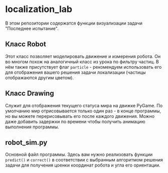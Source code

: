 # localization_lab
В этом репозитории содержатся функции визуализации задачи "Последнее испытание".

## Класс Robot
Этот класс позволяет моделировать движение и измерения робота. Он во многом похож на аналогичный класс из урока по фильтру частиц.
В нём также присутствует флаг `particle` - рекомендуем использовать его для отображения вашего решения задачи локализации (частицы отображаются другим цветом).

## Класс Drawing
Служит для отображения текущего статуса мира на движке PyGame. По умолчанию мир отрисовывается только один раз - в конце программы, но вы можете перерисовывать его после каждого движения. Можно даже добавить задержки по времени чтобы получить анимацию выполнения программы.


## robot_sim.py
Основной файл программы. Здесь вам нужно реализовать функции `predict()` и `correct()` в соответствии с выбранным алгоритмом решения задачи для получения цоенки координат робота и угла его ориентации.
